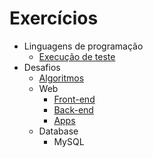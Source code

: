 # Exercícios

- Linguagens de programação
  - [Execução de teste](languages/test/)
- Desafios
  - [Algoritmos](problems/algorithms/)
  - Web
    - [Front-end](problems/web/front-end/)
    - [Back-end](problems/web/back-end/)
    - [Apps](problems/web/app/)
  - Database
    - MySQL
